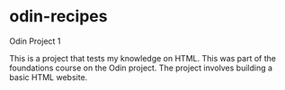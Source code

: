 # odin-recipes
Odin Project 1

This is a project that tests my knowledge on HTML.
This was part of the foundations course on the Odin project.
The project involves building a basic HTML website.

